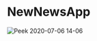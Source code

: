 # NewNewsApp

![Peek 2020-07-06 14-06](https://user-images.githubusercontent.com/40022621/86592016-ee28c080-bf92-11ea-96fe-da5d041f43f9.gif)

